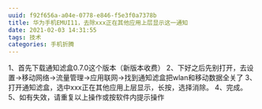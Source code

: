 ```yaml
---
uuid: f92f656a-a04e-0778-e846-f5e3f0a7378b
title: 华为手机EMUI11，去除xxx正在其他应用上层显示这一通知
date: 2021-02-03 14:31:55
tags: 技术
categories: 手机折腾
---
```

1、首先下载通知滤盒0.7.0这个版本（新版本收费）
2、下好之后先别打开，去设置→移动网络→流量管理→应用联网→找到通知滤盒把wlan和移动数据全关了
3、打开通知滤盒，选中xxx正在其他应用上层显示，长按，选择消除。
4、完成。
5、如有失效，请重复以上操作或按软件内提示操作
